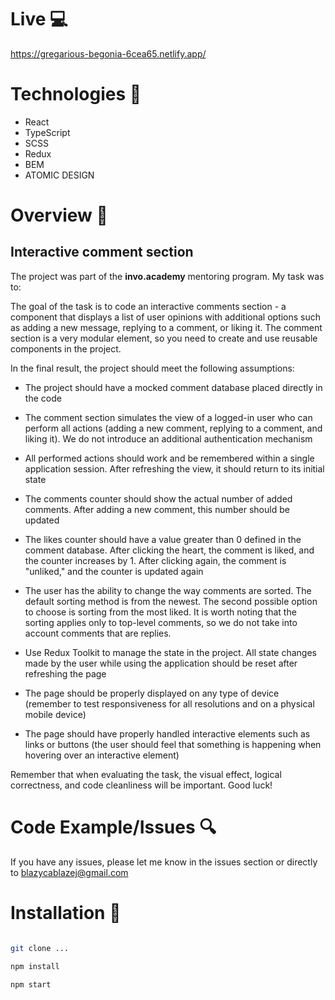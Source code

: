 # Live 💻
https://gregarious-begonia-6cea65.netlify.app/

# Technologies 🔧
- React
- TypeScript
- SCSS
- Redux
- BEM
- ATOMIC DESIGN

# Overview 🎉

## Interactive comment section

The project was part of the **invo.academy** mentoring program. My task was to:

The goal of the task is to code an interactive comments section - a component that displays a list of user opinions with additional options such as adding a new message, replying to a comment, or liking it. The comment section is a very modular element, so you need to create and use reusable components in the project.

In the final result, the project should meet the following assumptions:

- The project should have a mocked comment database placed directly in the code

- The comment section simulates the view of a logged-in user who can perform all actions (adding a new comment, replying to a comment, and liking it). We do not introduce an additional authentication mechanism

- All performed actions should work and be remembered within a single application session. After refreshing the view, it should return to its initial state

- The comments counter should show the actual number of added comments. After adding a new comment, this number should be updated

- The likes counter should have a value greater than 0 defined in the comment database. After clicking the heart, the comment is liked, and the counter increases by 1. After clicking again, the comment is "unliked," and the counter is updated again

- The user has the ability to change the way comments are sorted. The default sorting method is from the newest. The second possible option to choose is sorting from the most liked. It is worth noting that the sorting applies only to top-level comments, so we do not take into account comments that are replies.

- Use Redux Toolkit to manage the state in the project. All state changes made by the user while using the application should be reset after refreshing the page

- The page should be properly displayed on any type of device (remember to test responsiveness for all resolutions and on a physical mobile device)

- The page should have properly handled interactive elements such as links or buttons (the user should feel that something is happening when hovering over an interactive element)

Remember that when evaluating the task, the visual effect, logical correctness, and code cleanliness will be important. Good luck!

# Code Example/Issues 🔍

If you have any issues, please let me know in the issues section or directly to blazycablazej@gmail.com

<!-- # Planned Features -->

# Installation 💾

```bash

git clone ...

npm install

npm start

```
